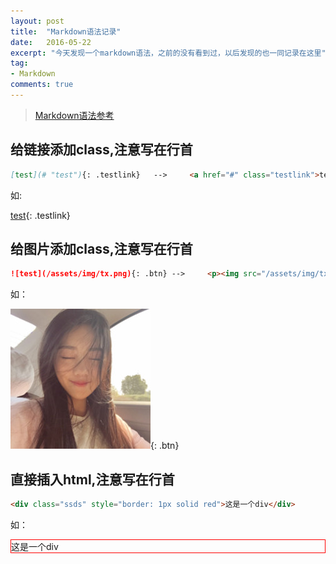```yaml
---
layout: post
title:  "Markdown语法记录"
date:   2016-05-22
excerpt: "今天发现一个markdown语法，之前的没有看到过，以后发现的也一同记录在这里"
tag:
- Markdown 
comments: true
---
```


>[Markdown语法参考](https://github.com/younghz/Markdown)

## 给链接添加class,注意写在行首

```markdown
[test](# "test"){: .testlink}	-->		<a href="#" class="testlink">test</a>
```
如:

[test](# "test"){: .testlink}

## 给图片添加class,注意写在行首

```markdown
![test](/assets/img/tx.png){: .btn}	-->		<p><img src="/assets/img/tx.png" alt="test" class="btn"></p>
```

如：

![test](/assets/img/tx.png){: .btn}

## 直接插入html,注意写在行首

```html
<div class="ssds" style="border: 1px solid red">这是一个div</div>
```

如：

<div class="ssds" style="border: 1px solid red">这是一个div</div>
